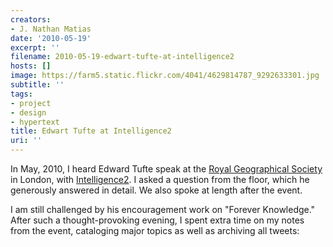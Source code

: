 ```yaml
---
creators:
- J. Nathan Matias
date: '2010-05-19'
excerpt: ''
filename: 2010-05-19-edwart-tufte-at-intelligence2
hosts: []
image: https://farm5.static.flickr.com/4041/4629814787_9292633301.jpg
subtitle: ''
tags:
- project
- design
- hypertext
title: Edwart Tufte at Intelligence2
uri: ''
---
```


<p>In May, 2010, I heard Edward Tufte speak at the <a href="http://www.rgs.org/HomePage.htm">Royal Geographical Society</a> in London, with <a href="http://www.intelligencesquared.com/">Intelligence2</a>. I asked a question from the floor, which he generously answered in detail. We also spoke at length after the event.</p>
<p>I am still challenged by his encouragement work on "Forever Knowledge." After such a thought-provoking evening, I spent extra time on my notes from the event, cataloging major topics as well as archiving all tweets:</p>
